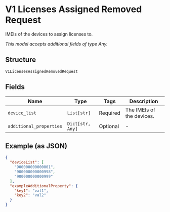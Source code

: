 
# V1 Licenses Assigned Removed Request

IMEIs of the devices to assign licenses to.

*This model accepts additional fields of type Any.*

## Structure

`V1LicensesAssignedRemovedRequest`

## Fields

| Name | Type | Tags | Description |
|  --- | --- | --- | --- |
| `device_list` | `List[str]` | Required | The IMEIs of the devices. |
| `additional_properties` | `Dict[str, Any]` | Optional | - |

## Example (as JSON)

```json
{
  "deviceList": [
    "900000000000001",
    "900000000000998",
    "900000000000999"
  ],
  "exampleAdditionalProperty": {
    "key1": "val1",
    "key2": "val2"
  }
}
```

